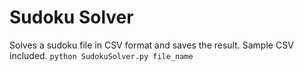 # Sudoku Solver
Solves a sudoku file in CSV format and saves the result.
Sample CSV included.
<code>python SudokuSolver.py file_name</code>
